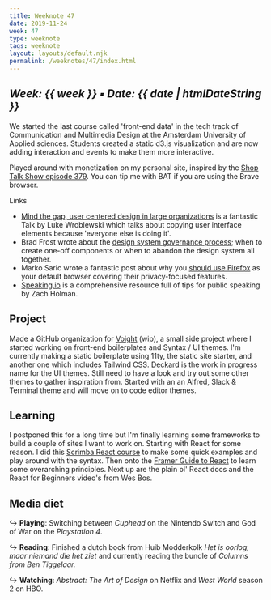 ```yaml
---
title: Weeknote 47
date: 2019-11-24
week: 47
type: weeknote
tags: weeknote
layout: layouts/default.njk
permalink: /weeknotes/47/index.html
---
```


*Week: {{ week }} ▪ Date: {{ date | htmlDateString }}*
---

We started the last course called 'front-end data' in the tech track of Communication and Multimedia Design at the Amsterdam University of Applied sciences. Students created a static d3.js visualization and are now adding interaction and events to make them more interactive.

Played around with monetization on my personal site, inspired by the [Shop Talk Show episode 379][shoptalk]. You can tip me with BAT if you are using the Brave browser.

Links

* [Mind the gap, user centered design in large organizations][mind] is a fantastic Talk by Luke Wroblewski which talks about copying user interface elements because 'everyone else is doing it'.
* Brad Frost wrote about the [design system governance process][brad]; when to create one-off components or when to abandon the design system all together.
* Marko Saric wrote a fantastic post about why you [should use Firefox][firefox] as your default browser covering their privacy-focused features.
* [Speaking.io][speaking] is a comprehensive resource full of tips for public speaking by Zach Holman.


## Project

Made a GitHub organization for [Voight][voight] (wip), a small side project where I started working on front-end boilerplates and Syntax / UI themes. I'm currently making a static boilerplate using 11ty, the static site starter, and another one which includes Tailwind CSS. [Deckard][Deckard] is the work in progress name for the UI themes. Still need to have a look and try out some other themes to gather inspiration from. Started with an an Alfred, Slack & Terminal theme and will move on to code editor themes.

## Learning

I postponed this for a long time but I'm finally learning some frameworks to build a couple of sites I want to work on. Starting with React for some reason. I did this [Scrimba React course][scrimba] to make some quick examples and play around with the syntax. Then onto the [Framer Guide to React][framer] to learn some overarching principles. Next up are the plain ol' React docs and the React for Beginners video's from Wes Bos.

## Media diet

↪ **Playing**: Switching between *Cuphead* on the Nintendo Switch and God of War on the *Playstation 4*.

↪ **Reading**: Finished a dutch book from Huib Modderkolk *Het is oorlog, maar niemand die het ziet* and currently reading the bundle of *Columns from Ben Tiggelaar.*

↪ **Watching**: *Abstract: The Art of Design* on Netflix and *West World* season 2 on HBO.

[scrimba]: https://scrimba.com/g/glearnreact
[framer]: https://www.framer.com/books/framer-guide-to-react/
[voight]: https://github.com/voightco
[deckard]: https://github.com/voightco/deckard
[shoptalk]: https://shoptalkshow.com/episodes/379/
[mind]: https://www.youtube.com/watch?v=mAiNdU1go1A
[brad]: https://bradfrost.com/blog/post/a-design-system-governance-process/
[firefox]: https://markosaric.com/firefox/
[speaking]: https://speaking.io/
[updates]: https://bejoistic.com/updates/
